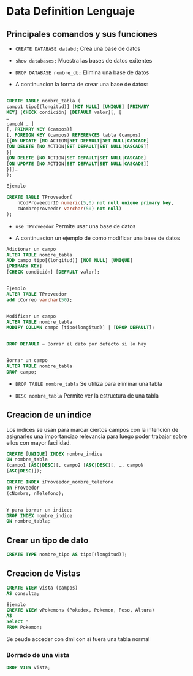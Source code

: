 # Data Definition Lenguaje

## Principales comandos y sus funciones

- ``CREATE DATABASE databd;`` Crea una base de datos

- ``show databases;`` Muestra las bases de datos exitentes

- ``DROP DATABASE nombre_db;`` Elimina una base de datos

- A continuacion la forma de crear una base de datos:

``` sql

CREATE TABLE nombre_tabla (
campo1 tipo[(longitud)] [NOT NULL] [UNIQUE] [PRIMARY
KEY] [CHECK condición] [DEFAULT valor][, [
…
campoN … ]
[, PRIMARY KEY (campos)]
[, FOREIGN KEY (campos) REFERENCES tabla (campos)
[{ON UPDATE [NO ACTION|SET DEFAULT|SET NULL|CASCADE]
[ON DELETE [NO ACTION|SET DEFAULT|SET NULL|CASCADE]]
}|
{ON DELETE [NO ACTION|SET DEFAULT|SET NULL|CASCADE]
[ON UPDATE [NO ACTION|SET DEFAULT|SET NULL|CASCADE]]
}]]…
);

Ejemplo

CREATE TABLE TProveedor(
    nCodProveedorID numeric(5,0) not null unique primary key,
    cNombreproveedor varchar(50) not null)
);
```

- ``use TProveedor`` Permite usar una base de datos

- A continuacion un ejemplo de como modificar una base de datos

```sql
Adicionar un campo
ALTER TABLE nombre_tabla
ADD campo tipo[(longitud)] [NOT NULL] [UNIQUE]
[PRIMARY KEY]
[CHECK condición] [DEFAULT valor];


Ejemplo 
ALTER TABLE TProveedor
add cCorreo varchar(50);


Modificar un campo
ALTER TABLE nombre_tabla
MODIFY COLUMN campo [tipo(longitud)] | [DROP DEFAULT];


DROP DEFAULT = Borrar el dato por defecto si lo hay 


Borrar un campo
ALTER TABLE nombre_tabla
DROP campo;
```

- ``DROP TABLE nombre_tabla`` Se utiliza para eliminar una tabla

- ``DESC nombre_tabla`` Permite ver la estructura de una tabla 

## Creacion de un indice

Los índices se usan para marcar ciertos campos con la intención de asignarles una importanciao relevancia para luego poder trabajar sobre ellos con mayor facilidad.

```sql
CREATE [UNIQUE] INDEX nombre_indice
ON nombre_tabla
(campo1 [ASC|DESC][, campo2 [ASC|DESC][, …, campoN
[ASC|DESC]]);

CREATE INDEX iProveedor_nombre_telefono
on Proveedor
(cNombre, nTelefono);


Y para borrar un indice: 
DROP INDEX nombre_indice
ON nombre_tabla;
```

## Crear un tipo de dato

```sql
CREATE TYPE nombre_tipo AS tipo[(longitud)];
```

## Creacion de Vistas

```sql
CREATE VIEW vista (campos)
AS consulta;

Ejemplo 
CREATE VIEW vPokemons (Pokedex, Pokemon, Peso, Altura)
AS 
Select *
FROM Pokemon;
```

Se peude acceder con dml con si fuera una tabla normal

### Borrado de una vista

```sql
DROP VIEW vista;
```

